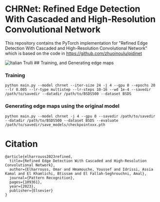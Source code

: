 # CHRNet: Refined Edge Detection With Cascaded and High-Resolution Convolutional Network

This repository contains the PyTorch implementation for 
"Refined Edge Detection With Cascaded and High-Resolution Convolutional Network" which is based on the code in https://github.com/zhuoinoulu/pidinet


<img src="https://github.com/elharroussomar/chrnet/blob/main/Model.jpg" alt="Italian Trulli">
## Training, and Generating edge maps

### Training
```
python main.py --model chrnet --iter-size 24 -j 4 --gpu 0 --epochs 20 --lr 0.005 --lr-type multistep --lr-steps 10-16 --wd 1e-4 --savedir /path/to/savedir --datadir /path/to/BSDS500 --dataset BSDS
```
### Generating edge maps using the original model
```
python main.py --model chrnet -j 4 --gpu 0 --savedir /path/to/savedir --datadir /path/to/BSDS500 --dataset BSDS --evaluate /path/to/savedir/save_models/checkpointxxx.pth
```
<h1>Citation</h1>

<div class="snippet-clipboard-content position-relative" data-snippet-clipboard-copy-content="@article{elharrouss2023refined,
  title={Refined Edge Detection With Cascaded and High-Resolution Convolutional Network},
  author={Elharrouss, Omar and Hmamouche, Youssef and Idrissi, Assia Kamal and El Khamlichi, Btissam and El Fallah-Seghrouchni, Amal},
  journal={Pattern Recognition},
  pages={109361},
  year={2023},
  publisher={Elsevier}
}
"><pre><code>@article{elharrouss2023refined,
  title={Refined Edge Detection With Cascaded and High-Resolution Convolutional Network},
  author={Elharrouss, Omar and Hmamouche, Youssef and Idrissi, Assia Kamal and El Khamlichi, Btissam and El Fallah-Seghrouchni, Amal},
  journal={Pattern Recognition},
  pages={109361},
  year={2023},
  publisher={Elsevier}
}
</code></pre></div>
